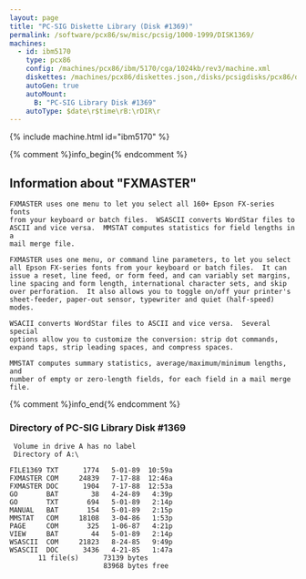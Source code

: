```yaml
---
layout: page
title: "PC-SIG Diskette Library (Disk #1369)"
permalink: /software/pcx86/sw/misc/pcsig/1000-1999/DISK1369/
machines:
  - id: ibm5170
    type: pcx86
    config: /machines/pcx86/ibm/5170/cga/1024kb/rev3/machine.xml
    diskettes: /machines/pcx86/diskettes.json,/disks/pcsigdisks/pcx86/diskettes.json
    autoGen: true
    autoMount:
      B: "PC-SIG Library Disk #1369"
    autoType: $date\r$time\rB:\rDIR\r
---
```


{% include machine.html id="ibm5170" %}

{% comment %}info_begin{% endcomment %}

## Information about "FXMASTER"

    FXMASTER uses one menu to let you select all 160+ Epson FX-series fonts
    from your keyboard or batch files.  WSASCII converts WordStar files to
    ASCII and vice versa.  MMSTAT computes statistics for field lengths in a
    mail merge file.
    
    FXMASTER uses one menu, or command line parameters, to let you select
    all Epson FX-series fonts from your keyboard or batch files.  It can
    issue a reset, line feed, or form feed, and can variably set margins,
    line spacing and form length, international character sets, and skip
    over perforation.  It also allows you to toggle on/off your printer's
    sheet-feeder, paper-out sensor, typewriter and quiet (half-speed) modes.
    
    WSACII converts WordStar files to ASCII and vice versa.  Several special
    options allow you to customize the conversion: strip dot commands,
    expand taps, strip leading spaces, and compress spaces.
    
    MMSTAT computes summary statistics, average/maximum/minimum lengths, and
    number of empty or zero-length fields, for each field in a mail merge
    file.
{% comment %}info_end{% endcomment %}


### Directory of PC-SIG Library Disk #1369

     Volume in drive A has no label
     Directory of A:\

    FILE1369 TXT      1774   5-01-89  10:59a
    FXMASTER COM     24839   7-17-88  12:46a
    FXMASTER DOC      1904   7-17-88  12:53a
    GO       BAT        38   4-24-89   4:39p
    GO       TXT       694   5-01-89   2:14p
    MANUAL   BAT       154   5-01-89   2:15p
    MMSTAT   COM     18108   3-04-86   1:53p
    PAGE     COM       325   1-06-87   4:21p
    VIEW     BAT        44   5-01-89   2:14p
    WSASCII  COM     21823   8-24-85   9:49p
    WSASCII  DOC      3436   4-21-85   1:47a
           11 file(s)      73139 bytes
                           83968 bytes free
